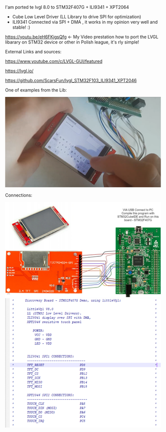 I'am ported te lvgl 8.0 to STM32F407G + ILI9341 + XPT2064

* Cube Low Level Driver (LL Library to drive SPI for optimization) 
* ILI9341 Connected via SPI + DMA , it works in my opinion very well and stable! :) 

https://youtu.be/eH6FKjgsQfg   <- My Video prestation how to port the LVGL libarary on STM32 device or other in Polish league, it's rly simple!

External Links and sources:

https://www.youtube.com/c/LVGL-GUI/featured

  https://lvgl.io/

https://github.com/ScarsFun/lvgl_STM32F103_ILI9341_XPT2046

One of examples from the Lib:

![Working](https://github.com/trteodor/LVGL_Ported_TO_ILI9341_STM32F407/blob/master/IMG/DzialajaceKlawiatura.PNG)

Connections:

![Connections](https://github.com/trteodor/LVGL_Ported_TO_ILI9341_STM32F407/blob/master/IMG/Untitled%20Diagram.jpg)
![Visualisation](https://github.com/trteodor/LVGL_Ported_TO_ILI9341_STM32F407/blob/master/IMG/Opis%20Po%C5%82%C4%85cze%C5%84.PNG)


